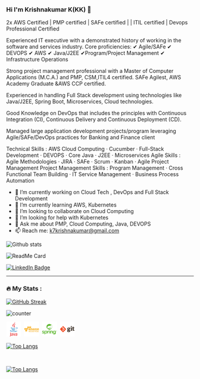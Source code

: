 ### Hi I'm Krishnakumar K(KK) 👋

2x AWS Certified | PMP certified | SAFe certified | | ITIL certified | Devops Professional Certified 

Experienced IT executive with a demonstrated history of working in the software and services industry. 
Core proficiencies: ✔ Agile/SAFe ✔ DEVOPS ✔ AWS ✔ Java/J2EE ✔Program/Project Management ✔ Infrastructure Operations 

Strong project management professional with a Master of Computer Applications (M.C.A.) and PMP, CSM,ITIL4 certified. SAFe Agilest, AWS Academy Graduate &AWS CCP certified.

Experienced in handling Full Stack development using technologies like Java/J2EE, Spring Boot, Microservices, Cloud technologies.

Good Knowledge on DevOps that includes the principles with Continuous Integration (CI), Continuous Delivery and Continuous Deployment (CD).

Managed large application development projects/program leveraging Agile/SAFe/DevOps practices for Banking and Finance client

Technical Skills          :    AWS Cloud Computing · Cucumber · Full-Stack Development · DEVOPS · Core Java ·  J2EE · Microservices
Agile  Skills             :    Agile Methodologies · JIRA  · SAFe · Scrum · Kanban  · Agile Project Management 
Project Management Skills :    Program Management  · Cross Functional Team Building ·  IT Service Management  ·  Business Process Automation


- 🔭 I’m currently working on  Cloud Tech , DevOps and Full Stack Development 
- 🌱 I’m currently learning AWS, Kubernetes
- 👯 I’m looking to collaborate on Cloud Computing
- 🤔 I’m looking for help with Kubernetes
- 💬 Ask me about PMP, Cloud Computing, Java, DEVOPS
- 📫 Reach me: k7krishnakumar@gmail.com
<!-- - 😄 Pronouns: ...
- ⚡ Fun fact: ...
-->

![Github stats](https://github-readme-stats.vercel.app/api?username=k7krishna)

![ReadMe Card](https://github-readme-stats.vercel.app/api/pin/?username=k7krishna&repo=YourRepositoryName)

<div id="badges">
  <a href="https://www.linkedin.com/in/krishnakumar-k-pmp/">
    <img src="https://img.shields.io/badge/LinkedIn-blue?style=for-the-badge&logo=linkedin&logoColor=white" alt="LinkedIn Badge"/>
  </a>
  <!-- <a href="your-youtube-URL">
    <img src="https://img.shields.io/badge/YouTube-red?style=for-the-badge&logo=youtube&logoColor=white" alt="Youtube Badge"/>
  </a>
  <a href="your-twitter-URL">
    <img src="https://img.shields.io/badge/Twitter-blue?style=for-the-badge&logo=twitter&logoColor=white" alt="Twitter Badge"/>
  </a>  -->
</div>

---
### :fire: My Stats :
<!--https://github-readme-streak-stats.herokuapp.com/?user=k7krishna -->

[![GitHub Streak](http://github-readme-streak-stats.herokuapp.com?user=k7krishna&theme=dark&background=000000)](https://git.io/streak-stats)


![counter](https://enqjxs37ekfiikl.m.pipedream.net)

<!--
https://komarev.com/ghpvc/?username=k7krishna
<img src="https://komarev.com/ghpvc/?username=k7krishna&style=flat-square&color=blue" alt=""/>
-->

<div>
  <img src="https://github.com/devicons/devicon/blob/master/icons/java/java-original-wordmark.svg" title="Java" alt="Java" width="40" height="40"/>&nbsp;
  <img src="https://github.com/devicons/devicon/blob/master/icons/amazonwebservices/amazonwebservices-plain-wordmark.svg" title="AWS" alt="AWS" width="40" height="40"/>&nbsp;
  <img src="https://github.com/devicons/devicon/blob/master/icons/spring/spring-original-wordmark.svg" title="Spring" alt="Spring" width="40" height="40"/>&nbsp;
  <img src="https://github.com/devicons/devicon/blob/master/icons/git/git-original-wordmark.svg" title="Git" **alt="Git" width="40" height="40"/>
  
  <!--
  <img src="https://github.com/devicons/devicon/blob/master/icons/react/react-original-wordmark.svg" title="React" alt="React" width="40" height="40"/>&nbsp;
    <img src="https://github.com/devicons/devicon/blob/master/icons/materialui/materialui-original.svg" title="Material UI" alt="Material UI" width="40" height="40"/>&nbsp;
  <img src="https://github.com/devicons/devicon/blob/master/icons/flutter/flutter-original.svg" title="Flutter" alt="Flutter" width="40" height="40"/>&nbsp;
  <img src="https://github.com/devicons/devicon/blob/master/icons/redux/redux-original.svg" title="Redux" alt="Redux " width="40" height="40"/>&nbsp;
  <img src="https://github.com/devicons/devicon/blob/master/icons/css3/css3-plain-wordmark.svg"  title="CSS3" alt="CSS" width="40" height="40"/>&nbsp;
  <img src="https://github.com/devicons/devicon/blob/master/icons/html5/html5-original.svg" title="HTML5" alt="HTML" width="40" height="40"/>&nbsp;
  <img src="https://github.com/devicons/devicon/blob/master/icons/javascript/javascript-original.svg" title="JavaScript" alt="JavaScript" width="40" height="40"/>&nbsp;
  <img src="https://github.com/devicons/devicon/blob/master/icons/firebase/firebase-plain-wordmark.svg" title="Firebase" alt="Firebase" width="40" height="40"/>&nbsp;
  <img src="https://github.com/devicons/devicon/blob/master/icons/gatsby/gatsby-original.svg" title="Gatsby"  alt="Gatsby" width="40" height="40"/>&nbsp;
  <img src="https://github.com/devicons/devicon/blob/master/icons/mysql/mysql-original-wordmark.svg" title="MySQL"  alt="MySQL" width="40" height="40"/>&nbsp;
  <img src="https://github.com/devicons/devicon/blob/master/icons/nodejs/nodejs-original-wordmark.svg" title="NodeJS" alt="NodeJS" width="40" height="40"/>&nbsp;
    -->
</div>


[![Top Langs](https://github-readme-stats.vercel.app/api/top-langs/?username=k7krishna)](https://github.com/anuraghazra/github-readme-stats)

<br>

[![Top Langs](https://github-readme-stats.vercel.app/api/top-langs/?username=k7krishna&layout=compact&theme=vision-friendly-dark)](https://github.com/anuraghazra/github-readme-stats)


<!--
---
### :writing_hand: Blog Posts :
-->
<!-- BLOG-POST-LIST:START -->
<!-- BLOG-POST-LIST:END -->


